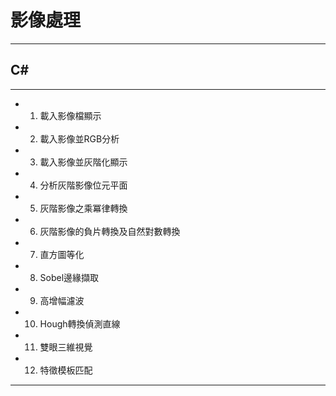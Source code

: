 # 影像處理
---
## C#
---
* 1. 載入影像檔顯示
* 2. 載入影像並RGB分析
* 3. 載入影像並灰階化顯示
* 4. 分析灰階影像位元平面
* 5. 灰階影像之乘冪律轉換
* 6. 灰階影像的負片轉換及自然對數轉換
* 7. 直方圖等化
* 8. Sobel邊緣擷取
* 9. 高增幅濾波
* 10. Hough轉換偵測直線
* 11. 雙眼三維視覺
* 12. 特徵模板匹配
---
